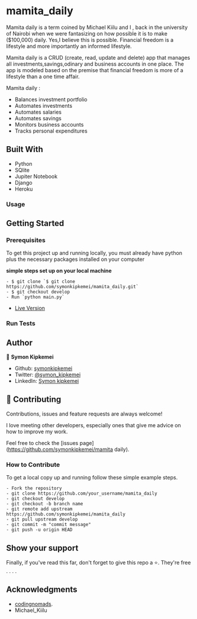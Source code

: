 
# mamita_daily

Mamita daily is a term coined  by Michael Kiilu and I , back in the university of Nairobi when we were fantasizing on how possible it is to make ($100,000) daily. Yes,I believe this is possible. Financial freedom is a lifestyle and more importantly an informed lifestyle.

Mamita daily is a CRUD (create, read, update and delete) app that manages all investments,savings,odinary and business accounts in one place.
The app is modeled based on the premise that financial freedom is more of a lifestyle than a one time affair.

Mamita daily :
- Balances investment portfolio
- Automates investments
- Automates salaries
- Automates savings
- Monitors business accounts
- Tracks personal expenditures

## Built With

- Python
- SQlite 
- Jupiter Notebook
- Django
- Heroku

### Usage


## Getting Started

### Prerequisites

To get this project up and running locally, you must already have python plus the necessary packages installed on your computer

**simple steps set up on your local machine**

```
- $ git clone `$ git clone https://github.com/symonkipkemei/mamita_daily.git`
- $ git checkout develop
- Run `python main.py`
```

- [Live Version](https://mamita_daily.netlify.app/)

### Run Tests


## Author

👤 **Symon Kipkemei**

- Github: [symonkipkemei](https://github.com/symonkipkemei)
- Twitter: [@symon_kipkemei](https://twitter.com/symon_kipkemei)
- LinkedIn: [Symon kipkemei](https://www.linkedin.com/in/symon_kipkemei/)

## 🤝 Contributing

Contributions, issues and feature requests are always welcome!

I love meeting other developers, especially ones that give me advice on how to improve my work.

Feel free to check the [issues page](https://github.com/symonkipkemei/mamita daily).

### How to Contribute

To get a local copy up and running follow these simple example steps.

```
- Fork the repository
- git clone https://github.com/your_username/mamita_daily
- git checkout develop
- git checkout -b branch name
- git remote add upstream https://github.com/symonkipkemei/mamita_daily
- git pull upstream develop
- git commit -m "commit message"
- git push -u origin HEAD
```

## Show your support

Finally, if you've read this far, don't forget to give this repo a ⭐️. They're free . . . .

## Acknowledgments

- [codingnomads](https://codingnomads.co/).
- Michael_Kiilu
